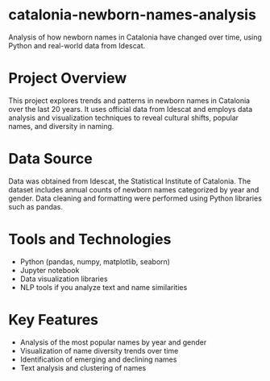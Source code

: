 # catalonia-newborn-names-analysis
Analysis of how newborn names in Catalonia have changed over time, using Python and real-world data from Idescat.

# Project Overview
This project explores trends and patterns in newborn names in Catalonia over the last 20 years. It uses official data from Idescat and employs data analysis and visualization techniques to reveal cultural shifts, popular names, and diversity in naming.

# Data Source
Data was obtained from Idescat, the Statistical Institute of Catalonia. The dataset includes annual counts of newborn names categorized by year and gender. Data cleaning and formatting were performed using Python libraries such as pandas.

# Tools and Technologies
- Python (pandas, numpy, matplotlib, seaborn)
- Jupyter notebook
- Data visualization libraries
- NLP tools if you analyze text and name similarities

# Key Features
- Analysis of the most popular names by year and gender
- Visualization of name diversity trends over time
- Identification of emerging and declining names
- Text analysis and clustering of names
